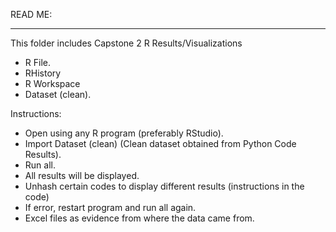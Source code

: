 READ ME: 

--------------------------------------------------------------
This folder includes Capstone 2 R Results/Visualizations

- R File.
- RHistory
- R Workspace
- Dataset (clean).

Instructions: 
- Open using any R program (preferably RStudio).
- Import Dataset (clean) (Clean dataset obtained from Python Code Results).
- Run all.
- All results will be displayed.
- Unhash certain codes to display different results (instructions in the code)
- If error, restart program and run all again.
- Excel files as evidence from where the data came from. 
